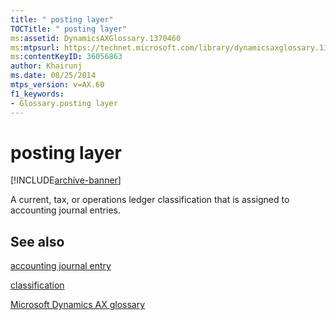 ```yaml
---
title: " posting layer"
TOCTitle: " posting layer"
ms:assetid: DynamicsAXGlossary.1370460
ms:mtpsurl: https://technet.microsoft.com/library/dynamicsaxglossary.1370460(v=AX.60)
ms:contentKeyID: 36056863
author: Khairunj
ms.date: 08/25/2014
mtps_version: v=AX.60
f1_keywords:
- Glossary.posting layer
---
```


# posting layer


[!INCLUDE[archive-banner](includes/archive-banner.md)]

A current, tax, or operations ledger classification that is assigned to accounting journal entries.

## See also

[accounting journal entry](accounting-journal-entry.md)

[classification](classification.md)

[Microsoft Dynamics AX glossary](glossary/microsoft-dynamics-ax-glossary.md)

  


